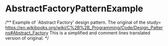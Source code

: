 # AbstractFactoryPatternExample
/**
Example of `Abstract Factory' design pattern.
The original of the study= https://en.wikibooks.org/wiki/C%2B%2B_Programming/Code/Design_Patterns#Abstract_Factory
This is a simplified and comment lines translated version of original. */
